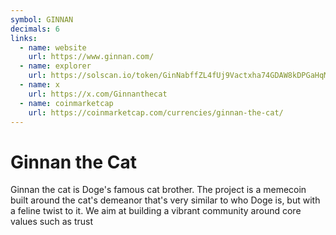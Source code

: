 ```yaml
---
symbol: GINNAN
decimals: 6
links:
  - name: website
    url: https://www.ginnan.com/
  - name: explorer
    url: https://solscan.io/token/GinNabffZL4fUj9Vactxha74GDAW8kDPGaHqMtMzps2f
  - name: x
    url: https://x.com/Ginnanthecat
  - name: coinmarketcap
    url: https://coinmarketcap.com/currencies/ginnan-the-cat/
---
```


# Ginnan the Cat

Ginnan the cat is Doge's famous cat brother. The project is a memecoin built around the cat's demeanor that's very similar to who Doge is, but with a feline twist to it. We aim at building a vibrant community around core values such as trust
